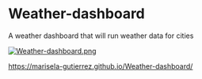 # Weather-dashboard

A weather dashboard that will run weather data for cities

[![Weather-dashboard.png](https://i.postimg.cc/NfJx5fVF/Weather-dashboard.png)](https://postimg.cc/BXFFzsJf)

https://marisela-gutierrez.github.io/Weather-dashboard/
